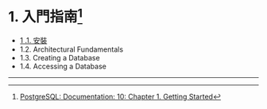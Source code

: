 # 1. 入門指南[^1]

* [1  .1. 安裝](/getting-started/11-installation.md)
* 1.2. Architectural Fundamentals
* 1.3. Creating a Database
* 1.4. Accessing a Database

---

[^1]: [PostgreSQL: Documentation: 10: Chapter 1. Getting Started](https://www.postgresql.org/docs/10/static/tutorial-start.html)


